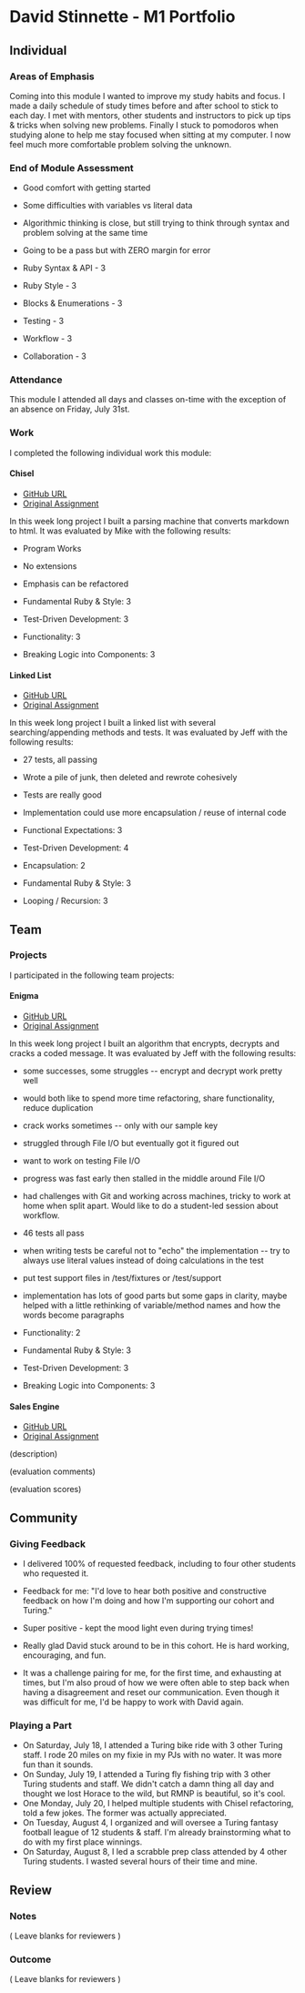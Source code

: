 # David Stinnette - M1 Portfolio

## Individual

### Areas of Emphasis

Coming into this module I wanted to improve my study habits and focus. I made a daily schedule of study times before and after school to stick to each day. I met with mentors, other students and instructors to pick up tips & tricks when solving new problems. Finally I stuck to pomodoros when studying alone to help me stay focused when sitting at my computer. I now feel much more comfortable problem solving the unknown.

### End of Module Assessment

* Good comfort with getting started
* Some difficulties with variables vs literal data
* Algorithmic thinking is close, but still trying to think through
syntax and problem solving at the same time
* Going to be a pass but with ZERO margin for error

* Ruby Syntax & API - 3
* Ruby Style - 3
* Blocks & Enumerations - 3
* Testing - 3
* Workflow - 3
* Collaboration - 3

### Attendance

This module I attended all days and classes on-time with the exception of an absence on Friday, July 31st.

### Work

I completed the following individual work this module:

#### Chisel

* [GitHub URL](https://github.com/dastinnette/Chisel)
* [Original Assignment](https://github.com/turingschool/curriculum/blob/master/source/projects/chisel.markdown)

In this week long project I built a parsing machine that converts markdown to html. It was evaluated by Mike with the following results:

* Program Works
* No extensions
* Emphasis can be refactored

* Fundamental Ruby & Style: 3
* Test-Driven Development: 3
* Functionality: 3
* Breaking Logic into Components: 3

#### Linked List

* [GitHub URL](https://github.com/dastinnette/LinkedLists)
* [Original Assignment](https://github.com/turingschool/challenges/blob/master/linked_lists.markdown)

In this week long project I built a linked list with several searching/appending methods and tests. It was evaluated by Jeff with the following results:

* 27 tests, all passing
* Wrote a pile of junk, then deleted and rewrote cohesively
* Tests are really good
* Implementation could use more encapsulation / reuse of internal code

* Functional Expectations: 3
* Test-Driven Development: 4
* Encapsulation: 2
* Fundamental Ruby & Style: 3
* Looping / Recursion: 3

## Team

### Projects

I participated in the following team projects:

#### Enigma

* [GitHub URL](https://github.com/dastinnette/EnigmaPlus)
* [Original Assignment](https://github.com/turingschool/curriculum/blob/master/source/projects/enigma.markdown)

In this week long project I built an algorithm that encrypts, decrypts and cracks a coded message. It was evaluated by Jeff with the following results:

* some successes, some struggles -- encrypt and decrypt work pretty well
* would both like to spend more time refactoring, share functionality, reduce duplication
* crack works sometimes -- only with our sample key
* struggled through File I/O but eventually got it figured out
* want to work on testing File I/O
* progress was fast early then stalled in the middle around File I/O
* had challenges with Git and working across machines, tricky to work at home when split apart. Would like to do a student-led session about workflow.
* 46 tests all pass
* when writing tests be careful not to "echo" the implementation -- try to always use literal values instead of doing calculations in the test
* put test support files in /test/fixtures or /test/support
* implementation has lots of good parts but some gaps in clarity, maybe helped with a little rethinking of variable/method names and how the words become paragraphs

* Functionality: 2
* Fundamental Ruby & Style: 3
* Test-Driven Development: 3
* Breaking Logic into Components: 3

#### Sales Engine

* [GitHub URL]()
* [Original Assignment]()

(description)

(evaluation comments)

(evaluation scores)

## Community

### Giving Feedback

* I delivered 100% of requested feedback, including to four other students who requested it.

* Feedback for me: "I'd love to hear both positive and constructive feedback on how I'm doing and how I'm supporting our cohort and Turing."
* Super positive - kept the mood light even during trying times!
* Really glad David stuck around to be in this cohort. He is hard working, encouraging, and fun.
* It was a challenge pairing for me, for the first time, and exhausting at times, but I'm also proud of how we were often able to step back when having a disagreement and reset our communication. Even though it was difficult for me, I'd be happy to work with David again.

### Playing a Part

* On Saturday, July 18, I attended a Turing bike ride with 3 other Turing staff. I rode 20 miles on my fixie in my PJs with no water. It was more fun than it sounds.
* On Sunday, July 19, I attended a Turing fly fishing trip with 3 other Turing students and staff. We didn't catch a damn thing all day and thought we lost Horace to the wild, but RMNP is beautiful, so it's cool.
* One Monday, July 20, I helped multiple students with Chisel refactoring, told a few jokes. The former was actually appreciated.  
* On Tuesday, August 4, I organized and will oversee a Turing fantasy football league of 12 students & staff. I'm already brainstorming what to do with my first place winnings.
* On Saturday, August 8, I led a scrabble prep class attended by 4 other Turing students. I wasted several hours of their time and mine.

## Review

### Notes

( Leave blanks for reviewers )

### Outcome

( Leave blanks for reviewers )
